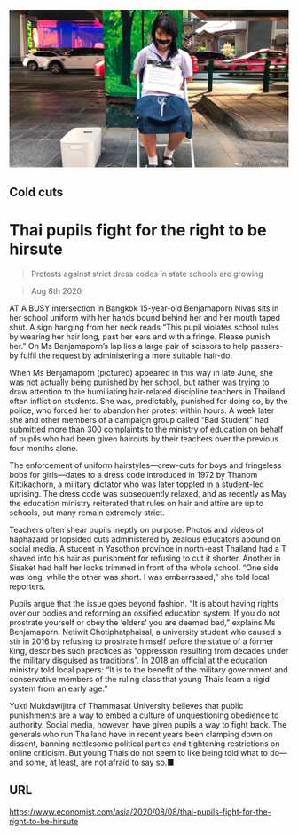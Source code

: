 ![](./images/20200808_ASP003_0.jpg)

## Cold cuts

# Thai pupils fight for the right to be hirsute

> Protests against strict dress codes in state schools are growing

> Aug 8th 2020

AT A BUSY intersection in Bangkok 15-year-old Benjamaporn Nivas sits in her school uniform with her hands bound behind her and her mouth taped shut. A sign hanging from her neck reads “This pupil violates school rules by wearing her hair long, past her ears and with a fringe. Please punish her.” On Ms Benjamaporn’s lap lies a large pair of scissors to help passers-by fulfil the request by administering a more suitable hair-do.

When Ms Benjamaporn (pictured) appeared in this way in late June, she was not actually being punished by her school, but rather was trying to draw attention to the humiliating hair-related discipline teachers in Thailand often inflict on students. She was, predictably, punished for doing so, by the police, who forced her to abandon her protest within hours. A week later she and other members of a campaign group called “Bad Student” had submitted more than 300 complaints to the ministry of education on behalf of pupils who had been given haircuts by their teachers over the previous four months alone.

The enforcement of uniform hairstyles—crew-cuts for boys and fringeless bobs for girls—dates to a dress code introduced in 1972 by Thanom Kittikachorn, a military dictator who was later toppled in a student-led uprising. The dress code was subsequently relaxed, and as recently as May the education ministry reiterated that rules on hair and attire are up to schools, but many remain extremely strict.

Teachers often shear pupils ineptly on purpose. Photos and videos of haphazard or lopsided cuts administered by zealous educators abound on social media. A student in Yasothon province in north-east Thailand had a T shaved into his hair as punishment for refusing to cut it shorter. Another in Sisaket had half her locks trimmed in front of the whole school. “One side was long, while the other was short. I was embarrassed,” she told local reporters.

Pupils argue that the issue goes beyond fashion. “It is about having rights over our bodies and reforming an ossified education system. If you do not prostrate yourself or obey the ‘elders’ you are deemed bad,” explains Ms Benjamaporn. Netiwit Chotiphatphaisal, a university student who caused a stir in 2016 by refusing to prostrate himself before the statue of a former king, describes such practices as “oppression resulting from decades under the military disguised as traditions”. In 2018 an official at the education ministry told local papers: “It is to the benefit of the military government and conservative members of the ruling class that young Thais learn a rigid system from an early age.”

Yukti Mukdawijitra of Thammasat University believes that public punishments are a way to embed a culture of unquestioning obedience to authority. Social media, however, have given pupils a way to fight back. The generals who run Thailand have in recent years been clamping down on dissent, banning nettlesome political parties and tightening restrictions on online criticism. But young Thais do not seem to like being told what to do—and some, at least, are not afraid to say so.■

## URL

https://www.economist.com/asia/2020/08/08/thai-pupils-fight-for-the-right-to-be-hirsute
